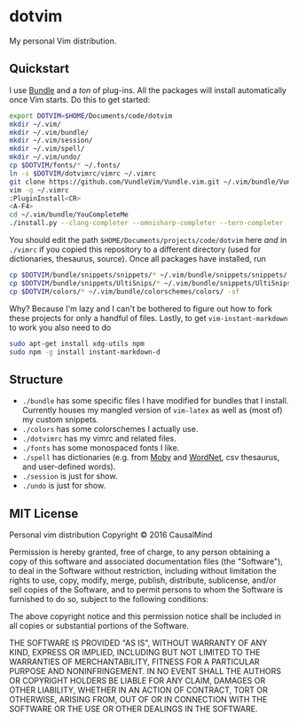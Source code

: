 dotvim
======

My personal Vim distribution.

## Quickstart

I use [Bundle](https://github.com/VundleVim/Vundle.vim) and a *ton* of plug-ins. All the packages will install automatically once Vim starts. Do this to get started:
```bash
export DOTVIM=$HOME/Documents/code/dotvim
mkdir ~/.vim/
mkdir ~/.vim/bundle/
mkdir ~/.vim/session/
mkdir ~/.vim/spell/
mkdir ~/.vim/undo/
cp $DOTVIM/fonts/* ~/.fonts/
ln -s $DOTVIM/dotvimrc/vimrc ~/.vimrc
git clone https://github.com/VundleVim/Vundle.vim.git ~/.vim/bundle/Vundle.vim
vim -g ~/.vimrc
:PluginInstall<CR>
<A-F4>
cd ~/.vim/bundle/YouCompleteMe
./install.py --clang-completer --omnisharp-completer --tern-completer
```

You should edit the path `$HOME/Documents/projects/code/dotvim` here *and* in `./vimrc` if you copied this repository to a different directory (used for dictionaries, thesaurus, source). Once all packages have installed, run
```bash
cp $DOTVIM/bundle/snippets/snippets/* ~/.vim/bundle/snippets/snippets/ -sf
cp $DOTVIM/bundle/snippets/UltiSnips/* ~/.vim/bundle/snippets/UltiSnips/ -sf
cp $DOTVIM/colors/* ~/.vim/bundle/colorschemes/colors/ -sf
```

Why? Because I'm lazy and I can't be bothered to figure out how to fork these projects for only a handful of files. Lastly, to get `vim-instant-markdown` to work you also need to do
```bash
sudo apt-get install xdg-utils npm
sudo npm -g install instant-markdown-d
```

## Structure

* `./bundle` has some specific files I have modified for bundles that I install. Currently houses my mangled version of `vim-latex` as well as (most of) my custom snippets.
* `./colors` has some colorschemes I actually use.
* `./dotvimrc` has my vimrc and related files.
* `./fonts` has some monospaced fonts I like.
* `./spell` has dictionaries (e.g. from [Moby](http://icon.shef.ac.uk/Moby/) and [WordNet](http://wordnet.princeton.edu/), csv thesaurus, and user-defined words).
* `./session` is just for show.
* `./undo` is just for show.

## MIT License

Personal vim distribution
Copyright © 2016 CausalMind

Permission is hereby granted, free of charge, to any person obtaining
a copy of this software and associated documentation files (the
"Software"), to deal in the Software without restriction, including
without limitation the rights to use, copy, modify, merge, publish,
distribute, sublicense, and/or sell copies of the Software, and to
permit persons to whom the Software is furnished to do so, subject to
the following conditions:

The above copyright notice and this permission notice shall be included
in all copies or substantial portions of the Software.

THE SOFTWARE IS PROVIDED "AS IS", WITHOUT WARRANTY OF ANY KIND,
EXPRESS OR IMPLIED, INCLUDING BUT NOT LIMITED TO THE WARRANTIES OF
MERCHANTABILITY, FITNESS FOR A PARTICULAR PURPOSE AND NONINFRINGEMENT.
IN NO EVENT SHALL THE AUTHORS OR COPYRIGHT HOLDERS BE LIABLE FOR ANY
CLAIM, DAMAGES OR OTHER LIABILITY, WHETHER IN AN ACTION OF CONTRACT,
TORT OR OTHERWISE, ARISING FROM, OUT OF OR IN CONNECTION WITH THE
SOFTWARE OR THE USE OR OTHER DEALINGS IN THE SOFTWARE.
